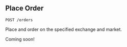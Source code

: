 ## Place Order

`POST /orders`

Place and order on the specified exchange and market.

<aside class="notice">
Coming soon!
</aside>

<!-- > Sample Request

```json
{
    "exchange": "BINANCE",
    "baseAsset": "BNB",
    "quoteAsset": "BTC",
    "side": "BUY",
    "price": "0.0075",
    "quantity": "1"
}
```
### Request

|Parameter|Type|Required|Description|
|---|---|---|---|
|exchange|[Exchange](#exchange)|True|Exchange to fetch data for|
|baseAsset|[Asset](#asset)|True|Base asset of market|
|quoteAsset|[Abstract Spot Asset](#abstract-spot-asset)|True|Quote asset of market|
|price|Float (f64)|True|Price of order (in units of quoteAsset)|
|quantity|Float (f64)|True|Quantity of order (in units of baseAsset)|
|side|[Side](#side)|True|Side of order|
|timeInForce|[Time In Force](#time-in-force)|False|Time in force for order|
|miscOptions|object|False|Miscellaneous params to send to the exchange|

### Side 

|Value|Description|
|---|---|
|SELL|Taker is selling the asset|
|BUY|Taker is buying the asset|

### Time in Force

|Value|Description|
|---|---|
|GTC|Good 'til Cancelled order|
|IOC|Immediate or Cancel Order|
|FOK|Fill or Kill Order|

> Sample Response

```json
[
  "123456789"
]
```

### Response

|Name|Type|Required|Description|
|---|---|---|---|---|
|-|Integer (i32)|True|ID of an order on an exchange| -->